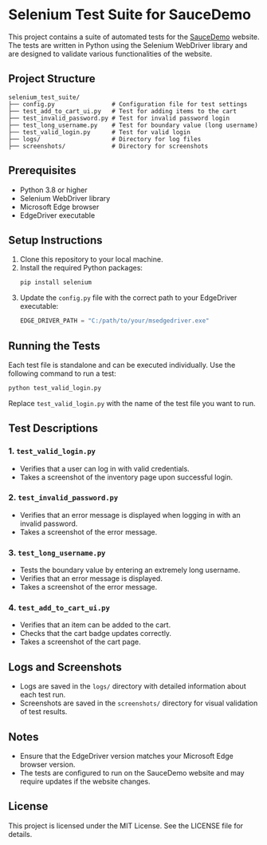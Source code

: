 # Selenium Test Suite for SauceDemo

This project contains a suite of automated tests for the [SauceDemo](https://www.saucedemo.com) website. The tests are written in Python using the Selenium WebDriver library and are designed to validate various functionalities of the website.

## Project Structure

```
selenium_test_suite/
├── config.py                # Configuration file for test settings
├── test_add_to_cart_ui.py   # Test for adding items to the cart
├── test_invalid_password.py # Test for invalid password login
├── test_long_username.py    # Test for boundary value (long username)
├── test_valid_login.py      # Test for valid login
├── logs/                    # Directory for log files
├── screenshots/             # Directory for screenshots
```

## Prerequisites

- Python 3.8 or higher
- Selenium WebDriver library
- Microsoft Edge browser
- EdgeDriver executable

## Setup Instructions

1. Clone this repository to your local machine.
2. Install the required Python packages:
   ```bash
   pip install selenium
   ```
3. Update the `config.py` file with the correct path to your EdgeDriver executable:
   ```python
   EDGE_DRIVER_PATH = "C:/path/to/your/msedgedriver.exe"
   ```

## Running the Tests

Each test file is standalone and can be executed individually. Use the following command to run a test:

```bash
python test_valid_login.py
```

Replace `test_valid_login.py` with the name of the test file you want to run.

## Test Descriptions

### 1. `test_valid_login.py`
- Verifies that a user can log in with valid credentials.
- Takes a screenshot of the inventory page upon successful login.

### 2. `test_invalid_password.py`
- Verifies that an error message is displayed when logging in with an invalid password.
- Takes a screenshot of the error message.

### 3. `test_long_username.py`
- Tests the boundary value by entering an extremely long username.
- Verifies that an error message is displayed.
- Takes a screenshot of the error message.

### 4. `test_add_to_cart_ui.py`
- Verifies that an item can be added to the cart.
- Checks that the cart badge updates correctly.
- Takes a screenshot of the cart page.

## Logs and Screenshots

- Logs are saved in the `logs/` directory with detailed information about each test run.
- Screenshots are saved in the `screenshots/` directory for visual validation of test results.

## Notes

- Ensure that the EdgeDriver version matches your Microsoft Edge browser version.
- The tests are configured to run on the SauceDemo website and may require updates if the website changes.

## License

This project is licensed under the MIT License. See the LICENSE file for details.
